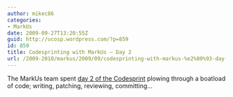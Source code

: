 ```yaml
---
author: mikec86
categories:
- MarkUs
date: 2009-09-27T13:20:55Z
guid: http://ucosp.wordpress.com/?p=859
id: 859
title: Codesprinting with MarkUs – Day 2
url: /2009-2010/markus/2009/09/codesprinting-with-markus-%e2%80%93-day-2/
---
```


The MarkUs team spent [day 2 of the Codesprint](http://blog.markusproject.org/?p=334) plowing through a boatload of code; writing, patching, reviewing, committing&#8230;